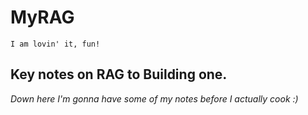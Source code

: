 # MyRAG
<code>I am lovin' it, fun!</code>

## Key notes on RAG to Building one. 
*Down here I'm gonna have some of my notes before I actually cook :)*
